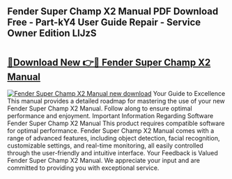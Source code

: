 ## Fender Super Champ X2 Manual PDF Download Free - Part-kY4 User Guide Repair - Service Owner Edition LlJzS

# <h2><a href="http://bc39077.oget.top/?id=Fender+Super+Champ+X2+Manual">🔗Download New 👉🔴 Fender Super Champ X2 Manual</a></h2>

[![Fender Super Champ X2 Manual new download](https://i.imgur.com/5g1atiW.png)](http://bc39077.oget.top/?id=Fender+Super+Champ+X2+Manual)
Your Guide to Excellence This manual provides a detailed roadmap for mastering the use of your new Fender Super Champ X2 Manual. Follow along to ensure optimal performance and enjoyment. Important Information Regarding Software Fender Super Champ X2 Manual This product requires compatible software for optimal performance. Fender Super Champ X2 Manual comes with a range of advanced features, including object detection, facial recognition, customizable settings, and real-time monitoring, all easily controlled through the user-friendly and intuitive interface. Your Feedback is Valued Fender Super Champ X2 Manual. We appreciate your input and are committed to providing you with exceptional service.
